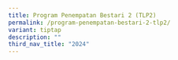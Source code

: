```yaml
---
title: Program Penempatan Bestari 2 (TLP2)
permalink: /program-penempatan-bestari-2-tlp2/
variant: tiptap
description: ""
third_nav_title: "2024"
---
```

